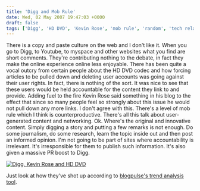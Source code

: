 ```yaml
---
title: 'Digg and Mob Rule'
date: Wed, 02 May 2007 19:47:03 +0000
draft: false
tags: ['Digg', 'HD DVD', 'Kevin Rose', 'mob rule', 'random', 'tech related']
---
```


There is a copy and paste culture on the web and I don't like it. When you go to Digg, to Youtube, to myspace and other websites what you find are short comments. They're contributing nothing to the debate, in fact they make the online experience online less enjoyable. There has been quite a vocal outcry from certain people about the HD DVD codec and how forcing articles to be pulled down and deleting user accounts was going against their user rights. In fact, there is nothing of the sort. It was nice to see that these users would be held accountable for the content they link to and provide. Adding fuel to the fire Kevin Rose said something in his blog to the effect that since so many people feel so strongly about this issue he would not pull down any more links. I don't agree with this. There's a level of mob rule which I think is counterproductive. There's all this talk about user-generated content and networking. Ok. Where's the original and innovative content. Simply digging a story and putting a few remarks is not enough. Do some journalism, do some research, learn the topic inside out and then post an informed opinion. I'm not going to be part of sites where accountability is irrelevant. It's irresponsible for them to publish such information. It's also given a massive PR boost to Digg.

[![Digg, Kevin Rose and HD DVD](http://www.main-vision.com/richard/blog/wp-content/uploads/2007/05/digg.thumbnail.png)](http://www.main-vision.com/richard/blog/wp-content/uploads/2007/05/digg.png "Digg, Kevin Rose and HD DVD")

Just look at how they've shot up according to [blogpulse's trend analysis tool](http://www.blogpulse.com/trend?query1=Digg&label1=&query2=Kevin+Rose&label2=&query3=HD+DVD&label3=&days=60&x=50&y=8 "comparing Digg, HD DVD and Kevin Rose"). <!-- D(\["mb","activity has been dropping ridiculously fast. In other words, K5 is dying,\\u003cbr /\\>or at least in the worst slump ever according to our ship\\\\'s scientist\\u003cbr /\\>\[\\u003ca onclick\\u003d\\"return top.js.OpenExtLink(window,event,this)\\" href\\u003d\\"http://i17.photobucket.com/albums/b68/sammy\_vr\_1979/8858avatar9mp.jpg\\" target\\u003d\_blank\\>http://i17.photobucket.com\\u003cwbr /\\>/albums/b68/sammy\_vr\_1979\\u003cwbr /\\>/8858avatar9mp.jpg\\u003c/a\\>\],\\u003cbr /\\>who believe we\\\\'re traveling at warp speed straight toward oblivion. I,\\u003cbr /\\>Ensign N0574 believe there are Four Stern Measures which can be\\u003cbr /\\>implemented to stage a serious khey5 comeback that will keep us from\\u003cbr /\\>getting sucked into that bigass black hole of oblivion we\\\\'ve been getting\\u003cbr /\\>readings for \[\\u003ca onclick\\u003d\\"return top.js.OpenExtLink(window,event,this)\\" href\\u003d\\"http://news.com.com/2311-10784\_3-79.html\].Legally\\" target\\u003d\_blank\\>http://news.com.com/2311-10784\\u003cwbr /\\>\_3-79.html\].Legally\\u003c/a\\> binding\\u003cbr /\\>pole inside.\\u003cbr /\\>\\u003cbr /\\>\\u003ca onclick\\u003d\\"return top.js.OpenExtLink(window,event,this)\\" href\\u003d\\"http://www.kuro5hin.org/story/2007/4/24/112010/162\\" target\\u003d\_blank\\>http://www.kuro5hin.org/story\\u003cwbr /\\>/2007/4/24/112010/162\\u003c/a\\>\\u003cbr /\\>\\u003cbr /\\>----\\u003cbr /\\>Very Earth-like Body Discovered Close By\\u003cbr /\\> &nbsp;By circletimessquare, 2007-04-25 14:59:39\\u003cbr /\\> &nbsp;Section: Science, Topic:\\u003cbr /\\>\\u003cbr /\\>The most important event in human history so far just occurred\\u003cbr /\\>\[\\u003ca onclick\\u003d\\"return top.js.OpenExtLink(window,event,this)\\" href\\u003d\\"http://www.dailymail.co.uk/pages/live/articles/technology/technology.html\\" target\\u003d\_blank\\>http://www.dailymail.co.uk\\u003cwbr /\\>/pages/live/articles/technolog\\u003cwbr /\\>y/technology.html\\u003c/a\\>\\u003cbr /\\>?in\_article\_id\\u003d450467&amp;amp;in\\u003cwbr /\\>\_page\_id\\u003d1965\]. The obsession of all of human\\u003cbr /\\>civilization has just been fixed for the next few centuries. &nbsp;Assuming\\u003cbr /\\>mankind doesn\\\\'t off himself, and assuming a natural catastrophe doesn\\\\'t\\u003cbr /\\>wipe mankind out, our insurance policy is close at hand. ...If by close at\\u003cbr /\\>hand you mean 20 light years, and a couple of centuries worth of\\u003cbr /\\>technological innovation, away.\\u003cbr /\\>",1\] ); //-->